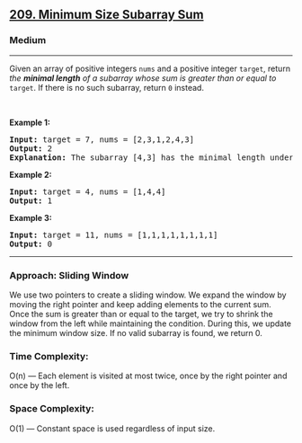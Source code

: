 <h2><a href="https://leetcode.com/problems/minimum-size-subarray-sum">209. Minimum Size Subarray Sum</a></h2><h3>Medium</h3><hr><p>Given an array of positive integers <code>nums</code> and a positive integer <code>target</code>, return <em>the <strong>minimal length</strong> of a </em><span data-keyword="subarray-nonempty"><em>subarray</em></span><em> whose sum is greater than or equal to</em> <code>target</code>. If there is no such subarray, return <code>0</code> instead.</p>

<p>&nbsp;</p>
<p><strong class="example">Example 1:</strong></p>

<pre>
<strong>Input:</strong> target = 7, nums = [2,3,1,2,4,3]
<strong>Output:</strong> 2
<strong>Explanation:</strong> The subarray [4,3] has the minimal length under the problem constraint.
</pre>

<p><strong class="example">Example 2:</strong></p>

<pre>
<strong>Input:</strong> target = 4, nums = [1,4,4]
<strong>Output:</strong> 1
</pre>

<p><strong class="example">Example 3:</strong></p>

<pre>
<strong>Input:</strong> target = 11, nums = [1,1,1,1,1,1,1,1]
<strong>Output:</strong> 0
</pre>

<hr>

<h3>Approach: Sliding Window</h3>
<p>We use two pointers to create a sliding window. We expand the window by moving the right pointer and keep adding elements to the current sum. Once the sum is greater than or equal to the target, we try to shrink the window from the left while maintaining the condition. During this, we update the minimum window size. If no valid subarray is found, we return 0.</p>

<h3>Time Complexity:</h3>
<p>O(n) — Each element is visited at most twice, once by the right pointer and once by the left.</p>

<h3>Space Complexity:</h3>
<p>O(1) — Constant space is used regardless of input size.</p>
